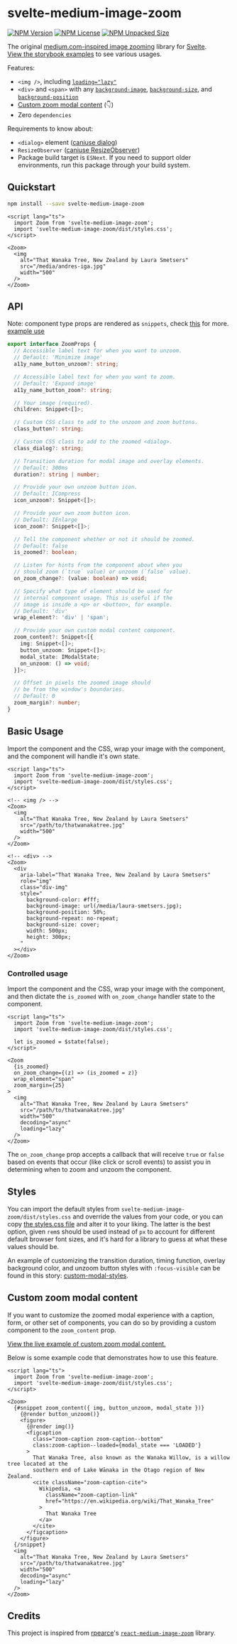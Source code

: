 # svelte-medium-image-zoom

[![NPM Version](https://img.shields.io/npm/v/svelte-medium-image-zoom?style=flat-square)](https://www.npmjs.com/package/svelte-medium-image-zoom)
[![NPM License](https://img.shields.io/npm/l/svelte-medium-image-zoom?style=flat-square)](https://www.npmjs.com/package/svelte-medium-image-zoom)
[![NPM Unpacked Size](https://img.shields.io/npm/unpacked-size/svelte-medium-image-zoom?style=flat-square)](https://www.npmjs.com/package/svelte-medium-image-zoom)

The original [medium.com-inspired image zooming](https://medium.design/image-zoom-on-medium-24d146fc0c20) library for [Svelte](https://svelte.dev/).\
[View the storybook examples](https://moonlitgrace.github.io/svelte-medium-image-zoom/)
to see various usages.

Features:

- `<img />`, including [`loading="lazy"`](https://developer.mozilla.org/en-US/docs/Web/HTML/Element/img#attr-loading)
- `<div>` and `<span>` with any [`background-image`](https://developer.mozilla.org/en-US/docs/Web/CSS/background-image),
  [`background-size`](https://developer.mozilla.org/en-US/docs/Web/CSS/background-size),
  and [`background-position`](https://developer.mozilla.org/en-US/docs/Web/CSS/background-position)
- [Custom zoom modal content](#custom-zoom-modal-content) (👇)
- Zero `dependencies`

Requirements to know about:

- `<dialog>` element ([caniuse dialog](https://caniuse.com/dialog))
- `ResizeObserver` ([caniuse ResizeObserver](https://caniuse.com/mdn-api_resizeobserver))
- Package build target is `ESNext`. If you need to support older environments,
  run this package through your build system.

## Quickstart

```bash
npm install --save svelte-medium-image-zoom
```

<!-- prettier-ignore-start -->
```svelte
<script lang="ts">
  import Zoom from 'svelte-medium-image-zoom';
  import 'svelte-medium-image-zoom/dist/styles.css';
</script>

<Zoom>
  <img
    alt="That Wanaka Tree, New Zealand by Laura Smetsers"
    src="/media/andres-iga.jpg"
    width="500"
  />
</Zoom>
```
<!-- prettier-ignore-end -->

## API

Note: component type props are rendered as `snippets`, check [this](https://svelte.dev/docs/svelte/snippet) for more.\
[example use](https://github.com/moonlitgrace/svelte-medium-image-zoom/pull/17)

<!-- prettier-ignore-start -->
```ts
export interface ZoomProps {
  // Accessible label text for when you want to unzoom.
  // Default: 'Minimize image'
  a11y_name_button_unzoom?: string;

  // Accessible label text for when you want to zoom.
  // Default: 'Expand image'
  a11y_name_button_zoom?: string;

  // Your image (required).
  children: Snippet<[]>;

  // Custom CSS class to add to the unzoom and zoom buttons.
  class_button?: string;

  // Custom CSS class to add to the zoomed <dialog>.
  class_dialog?: string;

  // Transition duration for modal image and overlay elements.
  // Default: 300ms
  duration?: string | number;

  // Provide your own unzoom button icon.
  // Default: ICompress
  icon_unzoom?: Snippet<[]>;

  // Provide your own zoom button icon.
  // Default: IEnlarge
  icon_zoom?: Snippet<[]>;

  // Tell the component whether or not it should be zoomed.
  // Default: false
  is_zoomed?: boolean;

  // Listen for hints from the component about when you
  // should zoom (`true` value) or unzoom (`false` value).
  on_zoom_change?: (value: boolean) => void;

  // Specify what type of element should be used for
  // internal component usage. This is useful if the
  // image is inside a <p> or <button>, for example.
  // Default: 'div'
  wrap_element?: 'div' | 'span';

  // Provide your own custom modal content component.
  zoom_content?: Snippet<[{
    img: Snippet<[]>;
    button_unzoom: Snippet<[]>;
    modal_state: IModalState;
    on_unzoom: () => void;
  }]>;

  // Offset in pixels the zoomed image should
  // be from the window's boundaries.
  // Default: 0
  zoom_margin?: number;
}
```
<!-- prettier-ignore-end -->

## Basic Usage

Import the component and the CSS, wrap your image with the component, and the
component will handle it's own state.

```svelte
<script lang="ts">
  import Zoom from 'svelte-medium-image-zoom';
  import 'svelte-medium-image-zoom/dist/styles.css';
</script>

<!-- <img /> -->
<Zoom>
  <img
    alt="That Wanaka Tree, New Zealand by Laura Smetsers"
    src="/path/to/thatwanakatree.jpg"
    width="500"
  />
</Zoom>

<!-- <div> -->
<Zoom>
  <div
    aria-label="That Wanaka Tree, New Zealand by Laura Smetsers"
    role="img"
    class="div-img"
    style="
      background-color: #fff;
      background-image: url(/media/laura-smetsers.jpg);
      background-position: 50%;
      background-repeat: no-repeat;
      background-size: cover;
      width: 500px;
      height: 300px;
    "
  ></div>
</Zoom>
```

### Controlled usage

Import the component and the CSS, wrap your image with the component, and then dictate the `is_zoomed` with `on_zoom_change` handler state to the component.

```svelte
<script lang="ts">
  import Zoom from 'svelte-medium-image-zoom';
  import 'svelte-medium-image-zoom/dist/styles.css';

  let is_zoomed = $state(false);
</script>

<Zoom
  {is_zoomed}
  on_zoom_change={(z) => (is_zoomed = z)}
  wrap_element="span"
  zoom_margin={25}
>
  <img
    alt="That Wanaka Tree, New Zealand by Laura Smetsers"
    src="/path/to/thatwanakatree.jpg"
    width="500"
    decoding="async"
    loading="lazy"
  />
</Zoom>
```

The `on_zoom_change` prop accepts a callback that will receive `true` or `false`
based on events that occur (like click or scroll events) to assist you in
determining when to zoom and unzoom the component.

## Styles

You can import the default styles from `svelte-medium-image-zoom/dist/styles.css`
and override the values from your code, or you can copy [the styles.css
file](./src/lib/styles.css) and alter it to your liking. The latter is the best
option, given `rem`s should be used instead of `px` to account for different
default browser font sizes, and it's hard for a library to guess at what these
values should be.

An example of customizing the transition duration, timing function, overlay
background color, and unzoom button styles with `:focus-visible` can be found in
this story: [custom-modal-styles](https://moonlitgrace.github.io/svelte-medium-image-zoom/?path=/story/img--custom-modal-styles).

## Custom zoom modal content

If you want to customize the zoomed modal experience with a caption, form, or
other set of components, you can do so by providing a custom component to the
`zoom_content` prop.

[View the live example of custom zoom modal content.](https://moonlitgrace.github.io/svelte-medium-image-zoom/?path=/story/img--modal-figure-caption)

Below is some example code that demonstrates how to use this feature.

```svelte
<script lang="ts">
  import Zoom from 'svelte-medium-image-zoom';
  import 'svelte-medium-image-zoom/dist/styles.css';
</script>

<Zoom>
  {#snippet zoom_content({ img, button_unzoom, modal_state })}
    {@render button_unzoom()}
    <figure>
      {@render img()}
      <figcaption
        class="zoom-caption zoom-caption--bottom"
        class:zoom-caption--loaded={modal_state === 'LOADED'}
      >
        That Wanaka Tree, also known as the Wanaka Willow, is a willow tree located at the
        southern end of Lake Wānaka in the Otago region of New Zealand.
        <cite className="zoom-caption-cite">
          Wikipedia, <a
            className="zoom-caption-link"
            href="https://en.wikipedia.org/wiki/That_Wanaka_Tree"
          >
            That Wanaka Tree
          </a>
        </cite>
      </figcaption>
    </figure>
  {/snippet}
  <img
    alt="That Wanaka Tree, New Zealand by Laura Smetsers"
    src="/path/to/thatwanakatree.jpg"
    width="500"
    decoding="async"
    loading="lazy"
  />
</Zoom>
```

## Credits

This project is inspired from [rpearce](https://github.com/rpearce)'s [`react-medium-image-zoom`](https://github.com/rpearce/react-medium-image-zoom) library.
